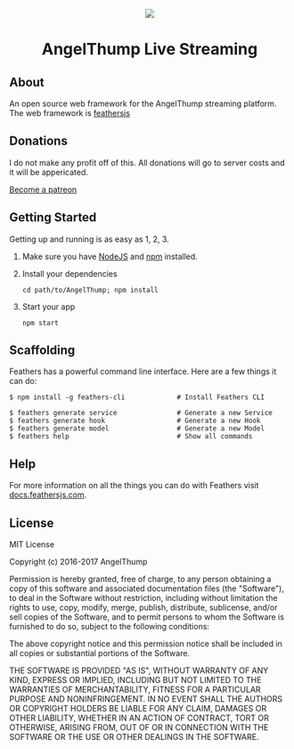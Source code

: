 <p align="center">
  <img src="http://i.imgur.com/OsIXQ4E.png">
</p>
<h1 align="center">AngelThump Live Streaming</h1>

> 

## About

An open source web framework for the AngelThump streaming platform. The web framework is [feathersjs](http://feathersjs.com)

## Donations
I do not make any profit off of this. All donations will go to server costs and it will be appericated.

[Become a patreon](http://www.AngelThump.com/patreon)

## Getting Started

Getting up and running is as easy as 1, 2, 3.

1. Make sure you have [NodeJS](https://nodejs.org/) and [npm](https://www.npmjs.com/) installed.
2. Install your dependencies
    
    ```
    cd path/to/AngelThump; npm install
    ```

3. Start your app
    
    ```
    npm start
    ```

## Scaffolding

Feathers has a powerful command line interface. Here are a few things it can do:

```
$ npm install -g feathers-cli             # Install Feathers CLI

$ feathers generate service               # Generate a new Service
$ feathers generate hook                  # Generate a new Hook
$ feathers generate model                 # Generate a new Model
$ feathers help                           # Show all commands
```

## Help

For more information on all the things you can do with Feathers visit [docs.feathersjs.com](http://docs.feathersjs.com).

## License

MIT License

Copyright (c) 2016-2017 AngelThump

Permission is hereby granted, free of charge, to any person obtaining a copy
of this software and associated documentation files (the "Software"), to deal
in the Software without restriction, including without limitation the rights
to use, copy, modify, merge, publish, distribute, sublicense, and/or sell
copies of the Software, and to permit persons to whom the Software is
furnished to do so, subject to the following conditions:

The above copyright notice and this permission notice shall be included in all
copies or substantial portions of the Software.

THE SOFTWARE IS PROVIDED "AS IS", WITHOUT WARRANTY OF ANY KIND, EXPRESS OR
IMPLIED, INCLUDING BUT NOT LIMITED TO THE WARRANTIES OF MERCHANTABILITY,
FITNESS FOR A PARTICULAR PURPOSE AND NONINFRINGEMENT. IN NO EVENT SHALL THE
AUTHORS OR COPYRIGHT HOLDERS BE LIABLE FOR ANY CLAIM, DAMAGES OR OTHER
LIABILITY, WHETHER IN AN ACTION OF CONTRACT, TORT OR OTHERWISE, ARISING FROM,
OUT OF OR IN CONNECTION WITH THE SOFTWARE OR THE USE OR OTHER DEALINGS IN THE
SOFTWARE.